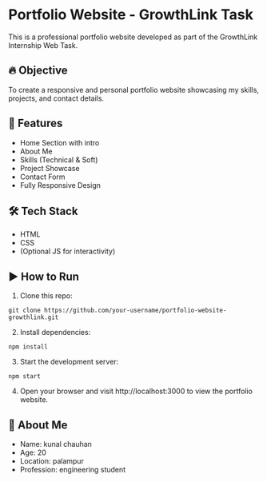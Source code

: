 # Portfolio Website - GrowthLink Task

This is a professional portfolio website developed as part of the GrowthLink Internship Web Task.

## 🔥 Objective
To create a responsive and personal portfolio website showcasing my skills, projects, and contact details.

## 🚀 Features
- Home Section with intro
- About Me
- Skills (Technical & Soft)
- Project Showcase
- Contact Form
- Fully Responsive Design

## 🛠 Tech Stack
- HTML
- CSS
- (Optional JS for interactivity)

## ▶️ How to Run
1. Clone this repo:
```
git clone https://github.com/your-username/portfolio-website-growthlink.git
```
2. Install dependencies:
```
npm install
```
3. Start the development server:
```
npm start
```
4. Open your browser and visit http://localhost:3000 to view the portfolio website.

## 📝 About Me
- Name: kunal chauhan
- Age: 20
- Location: palampur
- Profession: engineering student